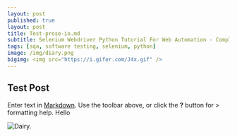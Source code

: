 ```yaml
---
layout: post
published: true
layout: post
title: Test-prose-io.md
subtitle: Selenium Webdriver Python Tutorial For Web Automation - Complete Journey
tags: [sqa, software testing, selenium, python]
image: /img/diary.png
bigimg: <img src="https://i.gifer.com/J4x.gif" />
---
```

## Test Post

Enter text in [Markdown](http://daringfireball.net/projects/markdown/). Use the toolbar above, or click the **?** button for > formatting help.
Hello
 
<img src="https://i.gifer.com/J4x.gif" alt="Dairy." align="center"/>
